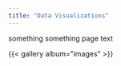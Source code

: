 ```yaml
---
title: "Data Visualizations"
---
```


something something page text

{{< gallery album="images" >}}
